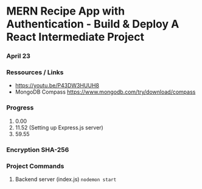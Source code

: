 # MERN Recipe App with Authentication - Build & Deploy A React Intermediate Project

### April 23

### Ressources / Links

- https://youtu.be/P43DW3HUUH8
- MongoDB Compass https://www.mongodb.com/try/download/compass

### Progress
1. 0.00
2. 11.52 (Setting up Express.js server)
3. 59.55

### Encryption SHA-256

### Project Commands

1. Backend server (index.js)
```nodemon start```